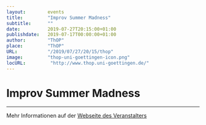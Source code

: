 ```yaml
---
layout:        events
title:         "Improv Summer Madness"
subtitle:      ""
date:          2019-07-27T20:15:00+01:00
publishdate:   2019-07-17T00:00:00+01:00
author:        "ThOP"
place:         "ThOP"
URL:           "/2019/07/27/20/15/thop"
image:         "thop-uni-goettingen-icon.png"
locURL:         "http://www.thop.uni-goettingen.de/"
---
```


Improv Summer Madness
===========


-----------



Mehr Informationen auf der [Webseite des Veranstalters](http://www.thop.uni-goettingen.de/)
